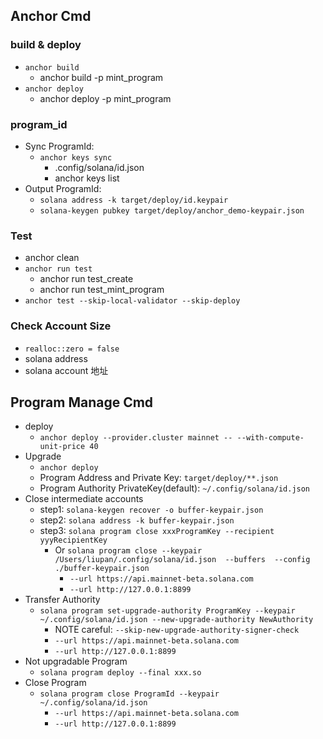 ## Anchor Cmd

### build & deploy

- `anchor build`
  - anchor build -p mint_program
- `anchor deploy`
  - anchor deploy -p mint_program

### program_id

- Sync ProgramId: 
  - `anchor keys sync`
    -  .config/solana/id.json
    -  anchor keys list
- Output ProgramId: 
  - `solana address -k target/deploy/id.keypair`
  - `solana-keygen pubkey target/deploy/anchor_demo-keypair.json`

### Test

- anchor clean
- `anchor run test`
    - anchor run test_create
    - anchor run test_mint_program
- `anchor test --skip-local-validator --skip-deploy`

### Check Account Size

- `realloc::zero = false`
- solana address
- solana account 地址

## Program Manage Cmd

- deploy
  - `anchor deploy --provider.cluster mainnet -- --with-compute-unit-price 40`
- Upgrade
  - `anchor deploy`
  - Program Address and Private Key: `target/deploy/**.json`
  - Program Authority PrivateKey(default): `~/.config/solana/id.json`
- Close intermediate accounts 
  - step1: `solana-keygen recover -o buffer-keypair.json `
  - step2: `solana address -k buffer-keypair.json`
  - step3: `solana program close xxxProgramKey --recipient yyyRecipientKey`
    - Or `solana program close --keypair /Users/liupan/.config/solana/id.json  --buffers  --config ./buffer-keypair.json`
      -  `--url https://api.mainnet-beta.solana.com`
      -  `--url http://127.0.0.1:8899`
-  Transfer Authority
   -  `solana program set-upgrade-authority ProgramKey --keypair ~/.config/solana/id.json --new-upgrade-authority NewAuthority`
      - NOTE careful: `--skip-new-upgrade-authority-signer-check`
      -  `--url https://api.mainnet-beta.solana.com`
      -  `--url http://127.0.0.1:8899`
- Not upgradable Program
  - `solana program deploy --final xxx.so`
- Close Program
  - `solana program close ProgramId --keypair ~/.config/solana/id.json`
      -  `--url https://api.mainnet-beta.solana.com`
      -  `--url http://127.0.0.1:8899`

